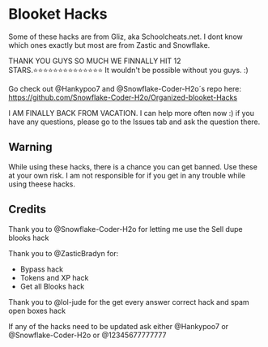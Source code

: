 # Blooket Hacks
Some of these hacks are from Gliz, aka Schoolcheats.net. I dont know which ones exactly but most are from Zastic and Snowflake.

THANK YOU GUYS SO MUCH WE FINNALLY HIT 12 STARS.⭐⭐⭐⭐⭐⭐⭐⭐⭐⭐⭐⭐⭐⭐ It wouldn't be possible without you guys.  :)

Go check out @Hankypoo7 and @Snowflake-Coder-H2o´s repo here: https://github.com/Snowflake-Coder-H2o/Organized-blooket-Hacks

I AM FINALLY BACK FROM VACATION. I can help more often now :)
if you have any questions, please go to the Issues tab and ask the question there.




## Warning
While using these hacks, there is a chance you can get banned. Use these at your own risk.
I am not responsible for if you get in any trouble while using theese hacks.


## Credits
Thank you to @Snowflake-Coder-H2o for letting me use the Sell dupe blooks hack

Thank you to @ZasticBradyn for:
- Bypass hack
- Tokens and XP hack
- Get all Blooks hack

Thank you to @lol-jude for the get every answer correct hack and spam open boxes hack

If any of the hacks need to be updated ask either @Hankypoo7 or @Snowflake-Coder-H2o or @12345677777777
